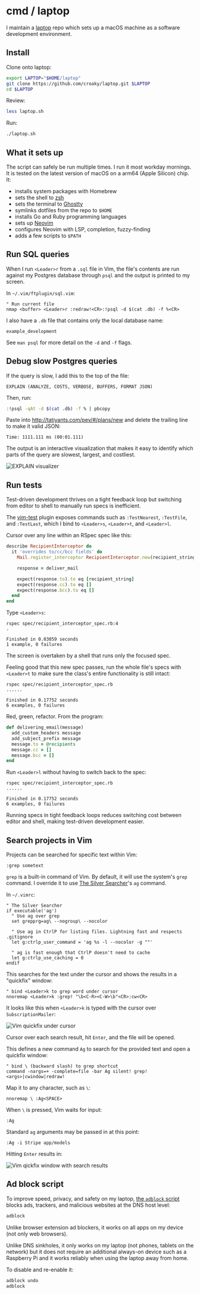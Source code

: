 # cmd / laptop

I maintain a [laptop](https://github.com/croaky/laptop) repo
which sets up a macOS machine
as a software development environment.

## Install

Clone onto laptop:

```bash
export LAPTOP="$HOME/laptop"
git clone https://github.com/croaky/laptop.git $LAPTOP
cd $LAPTOP
```

Review:

```bash
less laptop.sh
```

Run:

```bash
./laptop.sh
```

## What it sets up

The script can safely be run multiple times.
I run it most workday mornings.
It is tested on the latest version of macOS on a arm64 (Apple Silicon) chip.
It:

- installs system packages with Homebrew
- sets the shell to [zsh](https://www.zsh.org/)
- sets the terminal to [Ghostty](https://ghostty.org/)
- symlinks dotfiles from the repo to `$HOME`
- installs Go and Ruby programming languages
- sets up [Neovim](https://neovim.io/)
- configures Neovim with LSP, completion, fuzzy-finding
- adds a few scripts to `$PATH`

## Run SQL queries

When I run `<Leader>r` from a `.sql` file in Vim,
the file's contents are run against my Postgres database through `psql`
and the output is printed to my screen.

In `~/.vim/ftplugin/sql.vim`:

```vim
" Run current file
nmap <buffer> <Leader>r :redraw!<CR>:!psql -d $(cat .db) -f %<CR>
```

I also have a `.db` file that contains only the local database name:

```
example_development
```

See `man psql` for more detail on the `-d` and `-f` flags.

## Debug slow Postgres queries

If the query is slow, I add this to the top of the file:

```
EXPLAIN (ANALYZE, COSTS, VERBOSE, BUFFERS, FORMAT JSON)
```

Then, run:

```bash
:!psql -qAt -d $(cat .db) -f % | pbcopy
```

Paste into <http://tatiyants.com/pev/#/plans/new>
and delete the trailing line to make it valid JSON:

```
Time: 1111.111 ms (00:01.111)
```

The output is an interactive visualization that makes it
easy to identify which parts of the query are
slowest, largest, and costliest.

![EXPLAIN visualizer](/images/postgres-explain-visualizer.png)

## Run tests

Test-driven development thrives on a tight feedback loop
but switching from editor to shell
to manually run specs is inefficient.

The [vim-test](https://github.com/vim-test/vim-test) plugin
exposes commands such as `:TestNearest`, `:TestFile`, and `:TestLast`,
which I bind to `<Leader>s`, `<Leader>t`, and `<Leader>l`.

Cursor over any line within an RSpec spec like this:

```ruby
describe RecipientInterceptor do
  it 'overrides to/cc/bcc fields' do
    Mail.register_interceptor RecipientInterceptor.new(recipient_string)

    response = deliver_mail

    expect(response.to).to eq [recipient_string]
    expect(response.cc).to eq []
    expect(response.bcc).to eq []
  end
end
```

Type `<Leader>s`:

```
rspec spec/recipient_interceptor_spec.rb:4
.

Finished in 0.03059 seconds
1 example, 0 failures
```

The screen is overtaken by a shell that runs only the focused spec.

Feeling good that this new spec passes,
run the whole file's specs with `<Leader>t`
to make sure the class's entire functionality is still intact:

```
rspec spec/recipient_interceptor_spec.rb
......

Finished in 0.17752 seconds
6 examples, 0 failures
```

Red, green, refactor.
From the program:

```ruby
def delivering_email(message)
  add_custom_headers message
  add_subject_prefix message
  message.to = @recipients
  message.cc = []
  message.bcc = []
end
```

Run `<Leader>l` without having to switch back to the spec:

```
rspec spec/recipient_interceptor_spec.rb
......

Finished in 0.17752 seconds
6 examples, 0 failures
```

Running specs in tight feedback loops
reduces switching cost between editor and shell,
making test-driven development easier.

## Search projects in Vim

Projects can be searched for specific text within Vim:

```
:grep sometext
```

`grep` is a built-in command of Vim.
By default, it will use the system's `grep` command.
I override it to use
[The Silver Searcher](https://github.com/ggreer/the_silver_searcher)'s
`ag` command.

In `~/.vimrc`:

```vim
" The Silver Searcher
if executable('ag')
  " Use ag over grep
  set grepprg=ag\ --nogroup\ --nocolor

  " Use ag in CtrlP for listing files. Lightning fast and respects .gitignore
  let g:ctrlp_user_command = 'ag %s -l --nocolor -g ""'

  " ag is fast enough that CtrlP doesn't need to cache
  let g:ctrlp_use_caching = 0
endif
```

This searches for the text under the cursor
and shows the results in a "quickfix" window:

```vim
" bind <Leader>k to grep word under cursor
nnoremap <Leader>k :grep! "\b<C-R><C-W>\b"<CR>:cw<CR>
```

It looks like this when `<Leader>k`
is typed with the cursor over `SubscriptionMailer`:

![Vim quickfix under cursor](/images/quickfix-under-cursor.png)

Cursor over each search result, hit `Enter`, and the file will be opened.

This defines a new command `Ag` to search for the provided text
and open a quickfix window:

```vim
" bind \ (backward slash) to grep shortcut
command -nargs=+ -complete=file -bar Ag silent! grep! <args>|cwindow|redraw!
```

Map it to any character, such as `\`:

```vim
nnoremap \ :Ag<SPACE>
```

When `\` is pressed, Vim waits for input:

```vim
:Ag
```

Standard `ag` arguments may be passed in at this point:

```vim
:Ag -i Stripe app/models
```

Hitting `Enter` results in:

![Vim qickfix window with search results](/images/quickfix-custom-command.png)

## Ad block script

To improve speed, privacy, and safety on my laptop,
[the `adblock` script](https://github.com/croaky/laptop/blob/main/bin/adblock)
blocks ads, trackers, and malicious websites at the DNS host level:

```bash
adblock
```

Unlike browser extension ad blockers,
it works on all apps on my device (not only web browsers).

Unlike DNS sinkholes,
it only works on my laptop (not phones, tablets on the network)
but it does not require an additional always-on device such as a Raspberry Pi
and it works reliably when using the laptop away from home.

To disable and re-enable it:

```bash
adblock undo
adblock
```
